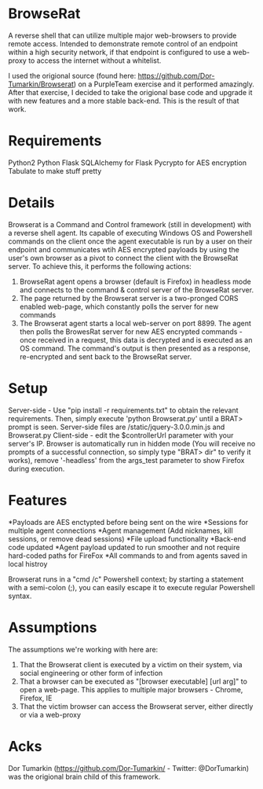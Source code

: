 # BrowseRat
A reverse shell that can utilize multiple major web-browsers to provide remote access. Intended to demonstrate remote control of an endpoint within a high security network, if that endpoint is configured to use a web-proxy to access the internet without a whitelist.

I used the origional source (found here: https://github.com/Dor-Tumarkin/Browserat) on a PurpleTeam exercise and it performed amazingly.  After that exercise, I decided to take the origional base code and upgrade it with new features and a more stable back-end. This is the result of that work. 

# Requirements
Python2
Python Flask
SQLAlchemy for Flask
Pycrypto for AES encryption
Tabulate to make stuff pretty

# Details
Browserat is a Command and Control framework (still in development) with a reverse shell agent. Its capable of executing Windows OS and Powershell commands on the client once the agent executable is run by a user on their endpoint and communicates wtih AES encrypted payloads by using the user's own browser as a pivot to connect the client with the BrowseRat server. To achieve this, it performs the following actions:

1. BrowseRat agent opens a browser (default is Firefox) in headless mode and connects to the command & control server of the BrowseRat server.
2. The page returned by the Browserat server is a two-pronged CORS enabled web-page, which constantly polls the server for new commands 
3. The Browserat agent starts a local web-server on port 8899.  The agent then polls the BrowesRat server for new AES encrypted commands  - once received in a request, this data is decrypted and is executed as an OS command. The command's output is then presented as a response, re-encrypted and sent back to the BrowseRat server.

# Setup
Server-side - Use "pip install -r requirements.txt" to obtain the relevant requirements. Then, simply execute 'python Browserat.py' until a BRAT> prompt is seen. Server-side files are /static/jquery-3.0.0.min.js and Browserat.py
Client-side - edit the $controllerUrl parameter with your server's IP. Browser is automatically run in hidden mode (You will receive no prompts of a successful connection, so simply type "BRAT> dir" to verify it works), remove '-headless' from the args_test parameter to show Firefox during execution. 

# Features
*Payloads are AES enctypted before being sent on the wire
*Sessions for multiple agent connections 
*Agent management (Add nicknames, kill sessions, or remove dead sessions)
*File upload functionality
*Back-end code updated
*Agent payload updated to run smoother and not require hard-coded paths for FireFox
*All commands to and from agents saved in local histroy 

Browserat runs in a "cmd /c" Powershell context; by starting a statement with a semi-colon (;), you can easily escape it to execute regular Powershell syntax.

# Assumptions
The assumptions we're working with here are:

1. That the Browserat client is executed by a victim on their system, via social engineering or other form of infection
2. That a browser can be executed as "[browser executable] [url arg]" to open a web-page. This applies to multiple major browsers - Chrome, Firefox, IE
3. That the victim browser can access the Browserat server, either directly or via a web-proxy

# Acks
Dor Tumarkin (https://github.com/Dor-Tumarkin/ - Twitter: @DorTumarkin) was the origional brain child of this framework.   

